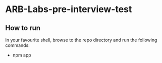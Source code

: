 # ARB-Labs-pre-interview-test

## How to run
In your favourite shell, browse to the repo directory and run the following commands:
* npm app
